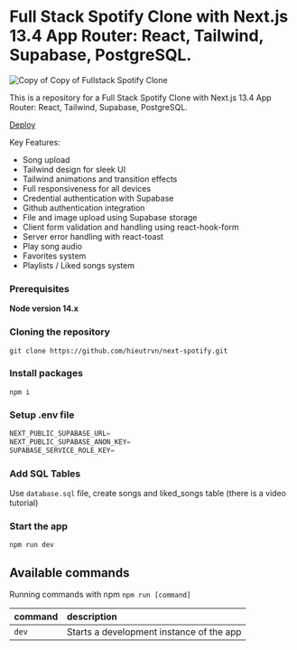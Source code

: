 # Full Stack Spotify Clone with Next.js 13.4 App Router: React, Tailwind, Supabase, PostgreSQL.

![Copy of Copy of Fullstack Spotify Clone](https://github.com/hieutrvn/next-spotify/assets/63142288/a1a52382-4101-4d04-857a-4c3ea1ffe579)

This is a repository for a Full Stack Spotify Clone with Next.js 13.4 App Router: React, Tailwind, Supabase, PostgreSQL.

[Deploy](https://next-spotify-3rnaiex4k-hieutrvn.vercel.app/)

Key Features:

- Song upload
- Tailwind design for sleek UI
- Tailwind animations and transition effects
- Full responsiveness for all devices
- Credential authentication with Supabase
- Github authentication integration
- File and image upload using Supabase storage
- Client form validation and handling using react-hook-form
- Server error handling with react-toast
- Play song audio
- Favorites system
- Playlists / Liked songs system

### Prerequisites

**Node version 14.x**

### Cloning the repository

```shell
git clone https://github.com/hieutrvn/next-spotify.git
```

### Install packages

```shell
npm i
```

### Setup .env file

```js
NEXT_PUBLIC_SUPABASE_URL=
NEXT_PUBLIC_SUPABASE_ANON_KEY=
SUPABASE_SERVICE_ROLE_KEY=
```

### Add SQL Tables

Use `database.sql` file, create songs and liked_songs table (there is a video tutorial)

### Start the app

```shell
npm run dev
```

## Available commands

Running commands with npm `npm run [command]`

| command | description                              |
| :------ | :--------------------------------------- |
| `dev`   | Starts a development instance of the app |
